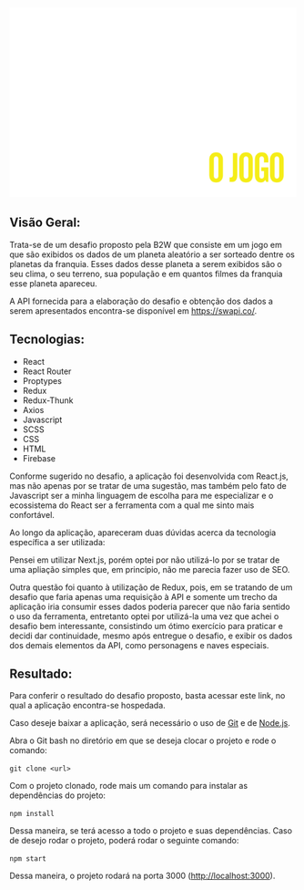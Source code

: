 ![B2W - Desafio Front-end](/src/assets/logo-star-wars.png "Star Wars Challenge")

## Visão Geral:

Trata-se de um desafio proposto pela B2W que consiste em um jogo em que são exibidos os dados de um planeta aleatório a ser sorteado dentre os planetas da franquia. Esses dados desse planeta a serem exibidos são o seu clima, o seu terreno, sua população e em quantos filmes da franquia esse planeta apareceu.

A API fornecida para a elaboração do desafio e obtenção dos dados a serem apresentados encontra-se disponível em https://swapi.co/.

## Tecnologias:

- React
- React Router
- Proptypes
- Redux
- Redux-Thunk
- Axios
- Javascript
- SCSS
- CSS
- HTML
- Firebase

Conforme sugerido no desafio, a aplicação foi desenvolvida com React.js, mas não apenas por se tratar de uma sugestão, mas também pelo fato de Javascript ser a minha linguagem de escolha para me especializar e o ecossistema do React ser a ferramenta com a qual me sinto mais confortável.

Ao longo da aplicação, apareceram duas dúvidas acerca da tecnologia específica a ser utilizada:

Pensei em utilizar Next.js, porém optei por não utilizá-lo por se tratar de uma apliação simples que, em princípio, não me parecia fazer uso de SEO.

Outra questão foi quanto à utilização de Redux, pois, em se tratando de um desafio que faria apenas uma requisição à API e somente um trecho da aplicação iria consumir esses dados poderia parecer que não faria sentido o uso da ferramenta, entretanto optei por utilizá-la uma vez que achei o desafio bem interessante, consistindo um ótimo exercício para praticar e decidi dar continuidade, mesmo após entregue o desafio, e exibir os dados dos demais elementos da API, como personagens e naves especiais.

## Resultado:

Para conferir o resultado do desafio proposto, basta acessar este link, no qual a aplicação encontra-se hospedada.

Caso deseje baixar a aplicação, será necessário o uso de [Git](https://git-scm.com/) e de [Node.js](https://nodejs.org/en/).

Abra o Git bash no diretório em que se deseja clocar o projeto e rode o comando:

`git clone <url>`

Com o projeto clonado, rode mais um comando para instalar as dependências do projeto:

`npm install`

Dessa maneira, se terá acesso a todo o projeto e suas dependências. Caso de desejo rodar o projeto, poderá rodar o seguinte comando:

`npm start`

Dessa maneira, o projeto rodará na porta 3000 ([http://localhost:3000](http://localhost:3000)).
